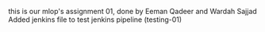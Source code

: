 this is our mlop's assignment 01, done by Eeman Qadeer and Wardah Sajjad
Added jenkins file to test jenkins pipeline (testing-01)